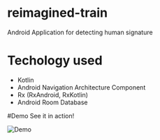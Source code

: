 # reimagined-train
Android Application for detecting human signature

# Techology used
- Kotlin
- Android Navigation Architecture Component
- Rx (RxAndroid, RxKotlin)
- Android Room Database

#Demo
See it in action!

![Demo](/art/signme.gif)